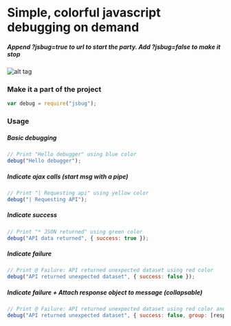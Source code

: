 # Simple, colorful javascript debugging on demand

##### Append ?jsbug=true to url to start the party. Add ?jsbug=false to make it stop

![alt tag](https://raw.githubusercontent.com/b44rd/jsbug/master/screenshot.png)

### Make it a part of the project
```javascript
var debug = require("jsbug");
```

### Usage

##### Basic debugging
```javascript
// Print "Hello debugger" using blue color
debug("Hello debugger"); 
```

##### Indicate ajax calls (start msg with a pipe)
```javascript
// Print "| Requesting api" using yellow color
debug("| Requesting API"); 
```

##### Indicate success
```javascript
// Print "* JSON returned" using green color
debug("API data returned", { success: true }); 
```

##### Indicate failure
```javascript
// Print @ Failure: API returned unexpected dataset using red color
debug("API returned unexpected dataset", { success: false }); 
```

##### Indicate failure + Attach response object to message (collapsable)
```javascript
// Print @ Failure: API returned unexpected dataset using red color and make response object inspectable
debug("API returned unexpected dataset", { success: false, group: [response] }); 
